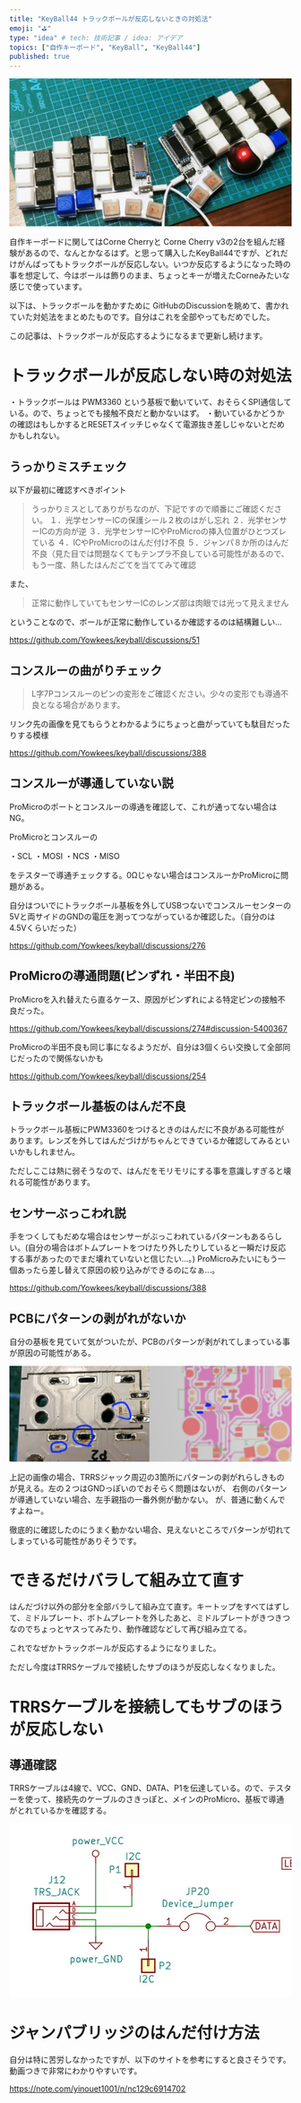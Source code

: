 ```yaml
---
title: "KeyBall44 トラックボールが反応しないときの対処法"
emoji: "⛳"
type: "idea" # tech: 技術記事 / idea: アイデア
topics: ["自作キーボード", "KeyBall", "KeyBall44"]
published: true
---
```


![](/images/20231029_keyball44_IMG_20231028_223841.webp)


自作キーボードに関してはCorne Cherryと Corne Cherry v3の2台を組んだ経験があるので、なんとかなるはず。と思って購入したKeyBall44ですが、どれだけがんばってもトラックボールが反応しない。いつか反応するようになった時の事を想定して、今はボールは飾りのまま、ちょっとキーが増えたCorneみたいな感じで使っています。

以下は、トラックボールを動かすために GitHubのDiscussionを眺めて、書かれていた対処法をまとめたものです。自分はこれを全部やってもだめでした。

この記事は、トラックボールが反応するようになるまで更新し続けます。

# トラックボールが反応しない時の対処法

・トラックボールは PWM3360 という基板で動いていて、おそらくSPI通信している。ので、ちょっとでも接触不良だと動かないはず。
・動いているかどうかの確認はもしかするとRESETスイッチじゃなくて電源抜き差しじゃないとだめかもしれない。

## うっかりミスチェック

以下が最初に確認すべきポイント

>うっかりミスとしてありがちなのが、下記ですので順番にご確認ください。
>１．光学センサーICの保護シール２枚のはがし忘れ
>２．光学センサーICの方向が逆
>３．光学センサーICやProMicroの挿入位置がひとつズレている
>４．ICやProMicroのはんだ付け不良
>５．ジャンパ８か所のはんだ不良（見た目では問題なくてもテンプラ不良している可能性があるので、もう一度、熱したはんだごてを当ててみて確認

また、

> 正常に動作していてもセンサーICのレンズ部は肉眼では光って見えません

ということなので、ボールが正常に動作しているか確認するのは結構難しい…

https://github.com/Yowkees/keyball/discussions/51

## コンスルーの曲がりチェック

> L字7Pコンスルーのピンの変形をご確認ください。少々の変形でも導通不良となる場合があります。

リンク先の画像を見てもらうとわかるようにちょっと曲がっていても駄目だったりする模様

https://github.com/Yowkees/keyball/discussions/388

## コンスルーが導通していない説

ProMicroのポートとコンスルーの導通を確認して、これが通ってない場合はNG。

ProMicroとコンスルーの

・SCL
・MOSI
・NCS
・MISO

をテスターで導通チェックする。0Ωじゃない場合はコンスルーかProMicroに問題がある。

自分はついでにトラックボール基板を外してUSBつないでコンスルーセンターの5Vと両サイドのGNDの電圧を測ってつながっているか確認した。（自分のは4.5Vくらいだった）

https://github.com/Yowkees/keyball/discussions/276

## ProMicroの導通問題(ピンずれ・半田不良)

ProMicroを入れ替えたら直るケース、原因がピンずれによる特定ピンの接触不良だった。

https://github.com/Yowkees/keyball/discussions/274#discussion-5400367

ProMicroの半田不良も同じ事になるようだが、自分は3個くらい交換して全部同じだったので関係ないかも

https://github.com/Yowkees/keyball/discussions/254

## トラックボール基板のはんだ不良

トラックボール基板にPWM3360をつけるときのはんだに不良がある可能性があります。レンズを外してはんだづけがちゃんとできているか確認してみるといいかもしれません。

ただしここは熱に弱そうなので、はんだをモリモリにする事を意識しすぎると壊れる可能性があります。

## センサーぶっこわれ説

手をつくしてもだめな場合はセンサーがぶっこわれているパターンもあるらしい。(自分の場合はボトムプレートをつけたり外したりしていると一瞬だけ反応する事があったのでまだ壊れていないと信じたい…。)
ProMicroみたいにもう一個あったら差し替えて原因の絞り込みができるのになぁ…。

https://github.com/Yowkees/keyball/discussions/388

## PCBにパターンの剥がれがないか

自分の基板を見ていて気がついたが、PCBのパターンが剥がれてしまっている事が原因の可能性がある。

![](/images/20231029_183447.webp)

上記の画像の場合、TRRSジャック周辺の3箇所にパターンの剥がれらしきものが見える。左の２つはGNDっぽいのでおそらく問題はないが、
右側のパターンが導通していない場合、左手親指の一番外側が動かない。
が、普通に動くんですよねー。

徹底的に確認したのにうまく動かない場合、見えないところでパターンが切れてしまっている可能性がありそうです。

# できるだけバラして組み立て直す
はんだづけ以外の部分を全部バラして組み立て直す。キートップをすべてはずして、ミドルプレート、ボトムプレートを外したあと、ミドルプレートがきつきつなのでちょっとヤスってみたり、動作確認などして再び組み立てる。

これでなぜかトラックボールが反応するようになりました。

ただし今度はTRRSケーブルで接続したサブのほうが反応しなくなりました。

# TRRSケーブルを接続してもサブのほうが反応しない

## 導通確認
TRRSケーブルは4線で、VCC、GND、DATA、P1を伝達している。ので、テスターを使って、接続先のケーブルのさきっぽと、メインのProMicro、基板で導通がとれているかを確認する。

![](/images/20231029_trrs_circuit.webp)


# ジャンパブリッジのはんだ付け方法

自分は特に苦労しなかったですが、以下のサイトを参考にすると良さそうです。動画つきで非常にわかりやすいです。

https://note.com/yinouet1001/n/nc129c6914702






